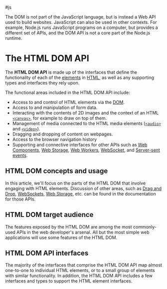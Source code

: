 #js

The DOM is not part of the JavaScript language, but is instead a Web API used to build websites. JavaScript can also be used in other contexts. For example, Node.js runs JavaScript programs on a computer, but provides a different set of APIs, and the DOM API is not a core part of the Node.js runtime.

# The HTML DOM API

The **HTML DOM API** is made up of the interfaces that define the functionality of each of the [elements](https://developer.mozilla.org/en-US/docs/Glossary/Element) in [HTML](https://developer.mozilla.org/en-US/docs/Glossary/HTML), as well as any supporting types and interfaces they rely upon.

The functional areas included in the HTML DOM API include:

-   Access to and control of HTML elements via the [DOM](https://developer.mozilla.org/en-US/docs/Glossary/DOM).
-   Access to and manipulation of form data.
-   Interacting with the contents of 2D images and the context of an HTML [`<canvas>`](https://developer.mozilla.org/en-US/docs/Web/HTML/Element/canvas), for example to draw on top of them.
-   Management of media connected to the HTML media elements ([`<audio>`](https://developer.mozilla.org/en-US/docs/Web/HTML/Element/audio) and [`<video>`](https://developer.mozilla.org/en-US/docs/Web/HTML/Element/video)).
-   Dragging and dropping of content on webpages.
-   Access to the browser navigation history
-   Supporting and connective interfaces for other APIs such as [Web Components](https://developer.mozilla.org/en-US/docs/Web/Web_Components), [Web Storage](https://developer.mozilla.org/en-US/docs/Web/API/Web_Storage_API "Web Storage"), [Web Workers](https://developer.mozilla.org/en-US/docs/Web/API/Web_Workers_API "Web Workers"), [WebSocket](https://developer.mozilla.org/en-US/docs/Web/API/WebSockets_API "WebSocket"), and [Server-sent events](https://developer.mozilla.org/en-US/docs/Web/API/Server-sent_events "Server-sent events").

## HTML DOM concepts and usage

In this article, we'll focus on the parts of the HTML DOM that involve engaging with HTML elements. Discussion of other areas, such as [Drag and Drop](https://developer.mozilla.org/en-US/docs/Web/API/HTML_Drag_and_Drop_API "Drag and Drop"), [WebSockets](https://developer.mozilla.org/en-US/docs/Web/API/WebSockets_API "WebSockets"), [Web Storage](https://developer.mozilla.org/en-US/docs/Web/API/Web_Storage_API "Web Storage"), etc. can be found in the documentation for those APIs.

## HTML DOM target audience

The features exposed by the HTML DOM are among the most commonly-used APIs in the web developer's arsenal. All but the most simple web applications will use some features of the HTML DOM.

## HTML DOM API interfaces

The majority of the interfaces that comprise the HTML DOM API map almost one-to-one to individual HTML elements, or to a small group of elements with similar functionality. In addition, the HTML DOM API includes a few interfaces and types to support the HTML element interfaces.